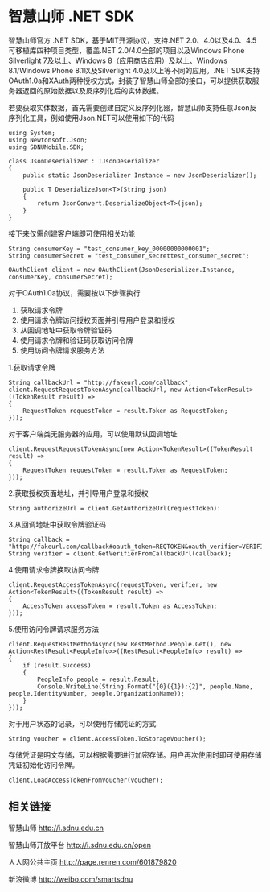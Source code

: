 智慧山师 .NET SDK
=========

智慧山师官方 .NET SDK，基于MIT开源协议，支持.NET 2.0、4.0以及4.0、4.5可移植库四种项目类型，覆盖.NET 2.0/4.0全部的项目以及Windows Phone Silverlight 7及以上、Windows 8（应用商店应用）及以上、Windows 8.1/Windows Phone 8.1以及Silverlight 4.0及以上等不同的应用。.NET SDK支持OAuth1.0a和XAuth两种授权方式，封装了智慧山师全部的接口，可以提供获取服务器返回的原始数据以及反序列化后的实体数据。

若要获取实体数据，首先需要创建自定义反序列化器，智慧山师支持任意Json反序列化工具，例如使用Json.NET可以使用如下的代码

    using System;
    using Newtonsoft.Json;
    using SDNUMobile.SDK;
    
    class JsonDeserializer : IJsonDeserializer
    {
        public static JsonDeserializer Instance = new JsonDeserializer();

        public T DeserializeJson<T>(String json)
        {
            return JsonConvert.DeserializeObject<T>(json);
        }
    }

接下来仅需创建客户端即可使用相关功能

    String consumerKey = "test_consumer_key_00000000000001";
    String consumerSecret = "test_consumer_secrettest_consumer_secret";

    OAuthClient client = new OAuthClient(JsonDeserializer.Instance, consumerKey, consumerSecret);

对于OAuth1.0a协议，需要按以下步骤执行

1.  获取请求令牌
2.  使用请求令牌访问授权页面并引导用户登录和授权
3.  从回调地址中获取令牌验证码
4.  使用请求令牌和验证码获取访问令牌
5.  使用访问令牌请求服务方法

1.获取请求令牌

    String callbackUrl = "http://fakeurl.com/callback";
    client.RequestRequestTokenAsync(callbackUrl, new Action<TokenResult>((TokenResult result) =>
    {
        RequestToken requestToken = result.Token as RequestToken;
    }));

对于客户端类无服务器的应用，可以使用默认回调地址

    client.RequestRequestTokenAsync(new Action<TokenResult>((TokenResult result) =>
    {
        RequestToken requestToken = result.Token as RequestToken;
    }));

2.获取授权页面地址，并引导用户登录和授权

    String authorizeUrl = client.GetAuthorizeUrl(requestToken):

3.从回调地址中获取令牌验证码

    String callback = "http://fakeurl.com/callback#oauth_token=REQTOKEN&oauth_verifier=VERIFIER";
    String verifier = client.GetVerifierFromCallbackUrl(callback);

4.使用请求令牌换取访问令牌

    client.RequestAccessTokenAsync(requestToken, verifier, new Action<TokenResult>((TokenResult result) =>
    {
        AccessToken accessToken = result.Token as AccessToken;
    }));

5.使用访问令牌请求服务方法

    client.RequestRestMethodAsync(new RestMethod.People.Get(), new Action<RestResult<PeopleInfo>>((RestResult<PeopleInfo> result) =>
    {
        if (result.Success)
        {
            PeopleInfo people = result.Result;
            Console.WriteLine(String.Format("{0}({1}):{2}", people.Name, people.IdentityNumber, people.OrganizationName));
        }
    }));

对于用户状态的记录，可以使用存储凭证的方式

    String voucher = client.AccessToken.ToStorageVoucher();

存储凭证是明文存储，可以根据需要进行加密存储。用户再次使用时即可使用存储凭证初始化访问令牌。

    client.LoadAccessTokenFromVoucher(voucher);

相关链接
---------
智慧山师 http://i.sdnu.edu.cn 

智慧山师开放平台 http://i.sdnu.edu.cn/open 

人人网公共主页 http://page.renren.com/601879820 

新浪微博 http://weibo.com/smartsdnu 
